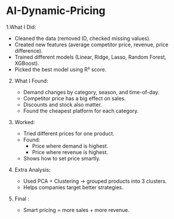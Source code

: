 # AI-Dynamic-Pricing
1.What I Did:
   - Cleaned the data (removed ID, checked missing values).
   - Created new features (average competitor price, revenue, price difference).
   - Trained different models (Linear, Ridge, Lasso, Random Forest, XGBoost).
   - Picked the best model using R² score.

2. What I Found:
   - Demand changes by category, season, and time-of-day.
   - Competitor price has a big effect on sales.
   - Discounts and stock also matter.
   - Found the cheapest platform for each category.

3. Worked:
   - Tried different prices for one product.
   - Found:
       * Price where demand is highest.
       * Price where revenue is highest.
   - Shows how to set price smartly.

4. Extra Analysis:
   - Used PCA + Clustering → grouped products into 3 clusters.
   - Helps companies target better strategies.

5. Final :
   - Smart pricing = more sales + more revenue.
